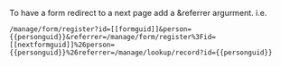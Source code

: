 To have a form redirect to a next page add a &referrer argurment.   i.e.

`
/manage/form/register?id=[[formguid]]&person={{personguid}}&referrer=/manage/form/register%3Fid=[[nextformguid]]%26person={{personguid}}%26referrer=/manage/lookup/record?id={{personguid}}
`
